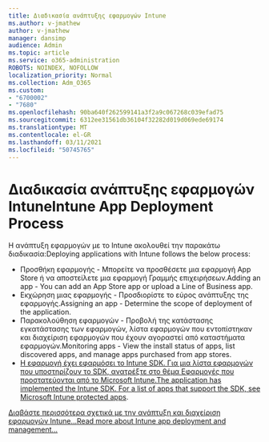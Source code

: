 ```yaml
---
title: Διαδικασία ανάπτυξης εφαρμογών Intune
ms.author: v-jmathew
author: v-jmathew
manager: dansimp
audience: Admin
ms.topic: article
ms.service: o365-administration
ROBOTS: NOINDEX, NOFOLLOW
localization_priority: Normal
ms.collection: Adm_O365
ms.custom:
- "6700002"
- "7680"
ms.openlocfilehash: 90ba640f262599141a3f2a9c067268c039efad75
ms.sourcegitcommit: 6312ee31561db36104f32282d019d069ede69174
ms.translationtype: MT
ms.contentlocale: el-GR
ms.lasthandoff: 03/11/2021
ms.locfileid: "50745765"
---
```

# <a name="intune-app-deployment-process"></a><span data-ttu-id="d9d79-102">Διαδικασία ανάπτυξης εφαρμογών Intune</span><span class="sxs-lookup"><span data-stu-id="d9d79-102">Intune App Deployment Process</span></span>

<span data-ttu-id="d9d79-103">Η ανάπτυξη εφαρμογών με το Intune ακολουθεί την παρακάτω διαδικασία:</span><span class="sxs-lookup"><span data-stu-id="d9d79-103">Deploying applications with Intune follows the below process:</span></span>

- <span data-ttu-id="d9d79-104">Προσθήκη εφαρμογής - Μπορείτε να προσθέσετε μια εφαρμογή App Store ή να αποστείλετε μια εφαρμογή Γραμμής επιχειρήσεων.</span><span class="sxs-lookup"><span data-stu-id="d9d79-104">Adding an app - You can add an App Store app or upload a Line of Business app.</span></span>
- <span data-ttu-id="d9d79-105">Εκχώρηση μιας εφαρμογής - Προσδιορίστε το εύρος ανάπτυξης της εφαρμογής.</span><span class="sxs-lookup"><span data-stu-id="d9d79-105">Assigning an app - Determine the scope of deployment of the application.</span></span>
- <span data-ttu-id="d9d79-106">Παρακολούθηση εφαρμογών - Προβολή της κατάστασης εγκατάστασης των εφαρμογών, λίστα εφαρμογών που εντοπίστηκαν και διαχείριση εφαρμογών που έχουν αγοραστεί από καταστήματα εφαρμογών.</span><span class="sxs-lookup"><span data-stu-id="d9d79-106">Monitoring apps - View the install status of apps, list discovered apps, and manage apps purchased from app stores.</span></span>
- <span data-ttu-id="d9d79-107">[Η εφαρμογή έχει εφαρμόσει το Intune SDK. Για μια λίστα εφαρμογών που υποστηρίζουν το SDK, ανατρέξτε στο θέμα Εφαρμογές που προστατεύονται από το Microsoft Intune.](https://docs.microsoft.com/mem/intune/apps/apps-supported-intune-apps)</span><span class="sxs-lookup"><span data-stu-id="d9d79-107">[The application has implemented the Intune SDK. For a list of apps that support the SDK, see Microsoft Intune protected apps](https://docs.microsoft.com/mem/intune/apps/apps-supported-intune-apps).</span></span>

[<span data-ttu-id="d9d79-108">Διαβάστε περισσότερα σχετικά με την ανάπτυξη και διαχείριση εφαρμογών Intune...</span><span class="sxs-lookup"><span data-stu-id="d9d79-108">Read more about Intune app deployment and management...</span></span>](https://docs.microsoft.com/mem/intune/apps/app-management)
